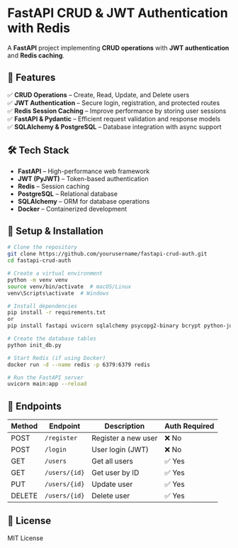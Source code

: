 # **FastAPI CRUD & JWT Authentication with Redis**  
A **FastAPI** project implementing **CRUD operations** with **JWT authentication** and **Redis caching**.  

## **🚀 Features**  
✅ **CRUD Operations** – Create, Read, Update, and Delete users  
✅ **JWT Authentication** – Secure login, registration, and protected routes  
✅ **Redis Session Caching** – Improve performance by storing user sessions  
✅ **FastAPI & Pydantic** – Efficient request validation and response models  
✅ **SQLAlchemy & PostgreSQL** – Database integration with async support  

## **🛠 Tech Stack**  
- **FastAPI** – High-performance web framework  
- **JWT (PyJWT)** – Token-based authentication  
- **Redis** – Session caching  
- **PostgreSQL** – Relational database  
- **SQLAlchemy** – ORM for database operations  
- **Docker** – Containerized development  

## **📌 Setup & Installation**  
```sh
# Clone the repository
git clone https://github.com/yourusername/fastapi-crud-auth.git
cd fastapi-crud-auth

# Create a virtual environment
python -m venv venv
source venv/bin/activate  # macOS/Linux
venv\Scripts\activate  # Windows

# Install dependencies
pip install -r requirements.txt
or
pip install fastapi uvicorn sqlalchemy psycopg2-binary bcrypt python-jose python-multipart redis email-validator alembic python-dotenv

# Create the database tables
python init_db.py

# Start Redis (if using Docker)
docker run -d --name redis -p 6379:6379 redis

# Run the FastAPI server
uvicorn main:app --reload
```

## **🔗 Endpoints**  
| Method | Endpoint           | Description          | Auth Required |
|--------|--------------------|----------------------|--------------|
| POST   | `/register`        | Register a new user | ❌ No        |
| POST   | `/login`           | User login (JWT)    | ❌ No        |
| GET    | `/users`           | Get all users       | ✅ Yes       |
| GET    | `/users/{id}`      | Get user by ID      | ✅ Yes       |
| PUT    | `/users/{id}`      | Update user         | ✅ Yes       |
| DELETE | `/users/{id}`      | Delete user         | ✅ Yes       |

## **📜 License**  
MIT License  


